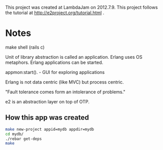 This project was created at LambdaJam on 2012.7.9.  This project follows the tutorial at http://e2project.org/tutorial.html .

# Notes

make shell (rails c)

Unit of library abstraction is called an application.  Erlang uses OS metaphors.  Erlang applications can be started.

appmon:start(). - GUI for exploring applications

Erlang is not data centric (like MVC) but process centric.

"Fault tolerance comes form an intolerance of problems."

e2 is an abstraction layer on top of OTP.

## How this app was created

```bash
make new-project appid=mydb appdir=mydb
cd mydb/
./rebar get-deps
make
```
